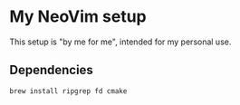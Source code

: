 # My NeoVim setup

This setup is "by me for me", intended for my personal use.

## Dependencies

``` sh
brew install ripgrep fd cmake
```
